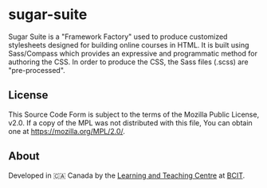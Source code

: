 <!-- SPDX-License-Identifier: MPL-2.0 -->

# sugar-suite

Sugar Suite is a "Framework Factory" used to produce customized stylesheets designed for building online courses in HTML. It is built using Sass/Compass which provides an expressive and programmatic method for authoring the CSS. In order to produce the CSS, the Sass files (.scss) are "pre-processed".

## License

This Source Code Form is subject to the terms of the Mozilla Public License, v2.0. If a copy of the MPL was not distributed with this file, You can obtain one at <https://mozilla.org/MPL/2.0/>.

## About

Developed in 🇨🇦 Canada by the [Learning and Teaching Centre](https://www.bcit.ca/learning-teaching-centre/) at [BCIT](https://www.bcit.ca/).
